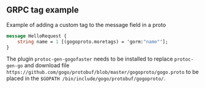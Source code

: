 ## GRPC tag example

Example of adding a custom tag to the message field in a proto

```protobuf
message HelloRequest {
    string name = 1 [(gogoproto.moretags) = 'gorm:"name"'];
}
```

The plugin `protoc-gen-gogofaster` needs to be installed to replace `protoc-gen-go` and download file `https://github.com/gogo/protobuf/blob/master/gogoproto/gogo.proto`  to be placed in the `$GOPATH /bin/include/gogo/protobuf/gogoproto/`.

